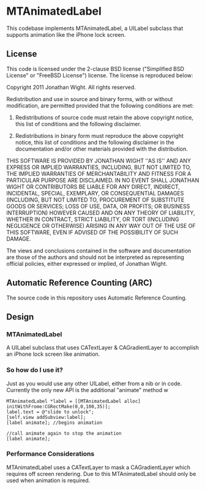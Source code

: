# MTAnimatedLabel

This codebase implements MTAnimatedLabel, a UILabel subclass that supports animation like the iPhone lock screen.

## License

This code is licensed under the 2-clause BSD license ("Simplified BSD License" or "FreeBSD License") license. The license is reproduced below:

Copyright 2011 Jonathan Wight. All rights reserved.

Redistribution and use in source and binary forms, with or without modification, are
permitted provided that the following conditions are met:

   1. Redistributions of source code must retain the above copyright notice, this list of
      conditions and the following disclaimer.

   2. Redistributions in binary form must reproduce the above copyright notice, this list
      of conditions and the following disclaimer in the documentation and/or other materials
      provided with the distribution.

THIS SOFTWARE IS PROVIDED BY JONATHAN WIGHT ''AS IS'' AND ANY EXPRESS OR IMPLIED
WARRANTIES, INCLUDING, BUT NOT LIMITED TO, THE IMPLIED WARRANTIES OF MERCHANTABILITY AND
FITNESS FOR A PARTICULAR PURPOSE ARE DISCLAIMED. IN NO EVENT SHALL JONATHAN WIGHT OR
CONTRIBUTORS BE LIABLE FOR ANY DIRECT, INDIRECT, INCIDENTAL, SPECIAL, EXEMPLARY, OR
CONSEQUENTIAL DAMAGES (INCLUDING, BUT NOT LIMITED TO, PROCUREMENT OF SUBSTITUTE GOODS OR
SERVICES; LOSS OF USE, DATA, OR PROFITS; OR BUSINESS INTERRUPTION) HOWEVER CAUSED AND ON
ANY THEORY OF LIABILITY, WHETHER IN CONTRACT, STRICT LIABILITY, OR TORT (INCLUDING
NEGLIGENCE OR OTHERWISE) ARISING IN ANY WAY OUT OF THE USE OF THIS SOFTWARE, EVEN IF
ADVISED OF THE POSSIBILITY OF SUCH DAMAGE.

The views and conclusions contained in the software and documentation are those of the
authors and should not be interpreted as representing official policies, either expressed
or implied, of Jonathan Wight.

## Automatic Reference Counting (ARC)

The source code in this repository uses Automatic Reference Counting.

## Design

### MTAnimatedLabel

A UILabel subclass that uses CATextLayer & CAGradientLayer to accomplish an iPhone lock screen like animation.

### So how do I use it?

Just as you would use any other UILabel, either from a nib or in code. Currently the only new API is the additional "animate" method w

    MTAnimatedLabel *label = [[MTAnimatedLabel alloc] initWithFrome:CGRectMake(0,0,100,35)];
    label.text = @"slide to unlock";
    [self.view addSubview:label];
    [label animate]; //begins animation
    
    //call animate again to stop the animation
    [label animate];
    
### Performance Considerations

MTAnimatedLabel uses a CATextLayer to mask a CAGradientLayer which requires off screen rendering. Due to this MTAnimatedLabel should only be used when animation is required.


